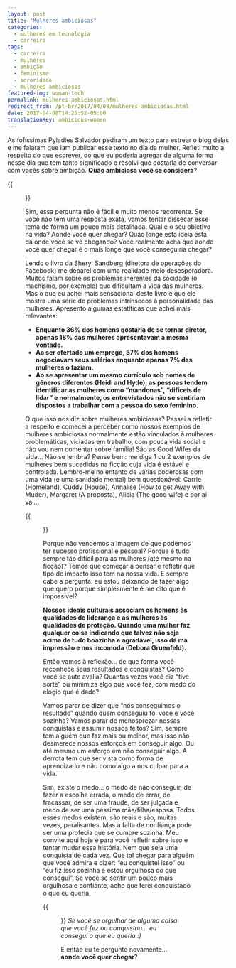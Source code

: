 ```yaml
---
layout: post
title: "Mulheres ambiciosas"
categories:
  - mulheres em tecnologia
  - carreira
tags:
  - carreira 
  - mulheres 
  - ambição
  - feminismo
  - sororidade
  - mulheres ambiciosas
featured-img: woman-tech
permalink: mulheres-ambiciosas.html
redirect_from: /pt-br/2017/04/08/mulheres-ambiciosas.html
date: 2017-04-08T14:25:52-05:00
translationKey: ambicious-women
---
```


As fofíssimas Pyladies Salvador pediram um texto para estrear o blog delas e me falaram que iam publicar esse texto no dia da mulher. 
Refleti muito a respeito do que escrever, do que eu poderia agregar de alguma forma nesse dia que tem tanto significado e resolvi que gostaria de 
conversar com vocês sobre ambição. **Quão ambiciosa você se considera**?
<!--more-->

{{<figure src="https://cdn-images-1.medium.com/max/600/1*UjX-X_DSnP4ARLbDVqIDyw.gif#center">}}

Sim, essa pergunta não é fácil e muito menos recorrente. Se você não tem uma resposta exata, vamos tentar dissecar esse tema de forma um pouco mais detalhada. Qual é o seu objetivo na vida? Aonde você quer chegar? Quão longe esta ideia está da onde você se vê chegando? Você realmente acha que aonde você quer chegar é o mais longe que você conseguiria chegar?

Lendo o livro da Sheryl Sandberg (diretora de operações do Facebook) me deparei com uma realidade meio desesperadora. Muitos falam sobre os problemas inerentes da socidade (o machismo, por exemplo) que dificultam a vida das mulheres. Mas o que eu achei mais sensacional deste livro é que ele mostra uma série de problemas intrínsecos à personalidade das mulheres. Apresento algumas estatíticas que achei mais relevantes:

* **Enquanto 36% dos homens gostaria de se tornar diretor, apenas 18% das mulheres apresentavam a mesma vontade.**
* **Ao ser ofertado um emprego, 57% dos homens negociavam seus salários enquanto apenas 7% das mulheres o faziam.**
* **Ao se apresentar um mesmo currículo sob nomes de gêneros diferentes (Heidi and Hyde), as pessoas tendem identificar as mulheres como “mandonas”, “difíceis de lidar” e normalmente, os entrevistados não se sentiriam dispostos a trabalhar com a pessoa do sexo feminino.**

O que isso nos diz sobre mulheres ambiciosas? Passei a refletir a respeito e comecei a perceber como nossos exemplos de mulheres ambiciosas normalmente estão vinculados à mulheres problemáticas, viciadas em trabalho, com pouca vida social e não vou nem comentar sobre família! São as Good Wifes da vida… Não se lembra? Pense bem: me diga 1 ou 2 exemplos de mulheres bem sucedidas na ficção cuja vida é estável e controlada. Lembro-me no entanto de várias poderosas com uma vida (e uma sanidade mental) bem questionável: Carrie (Homeland), Cuddy (House), Annalise (How to get Away with Muder), Margaret (A proposta), Alicia (The good wife) e por aí vai...

{{<figure src="https://cdn-images-1.medium.com/max/600/1*aI50TTvAujo8e9J2UDBEQQ.gif#center">}}

Porque não vendemos a imagem de que podemos ter sucesso profissional e pessoal? Porque é tudo sempre tão difícil para as mulheres (até mesmo na ficção)? Temos que começar a pensar e refletir que tipo de impacto isso tem na nossa vida. E sempre cabe a pergunta: eu estou deixando de fazer algo que quero porque simplesmente é me dito que é impossível?

**Nossos ideais culturais associam os homens às qualidades de liderança e as mulheres às qualidades de proteção. Quando uma mulher faz qualquer coisa indicando que talvez não seja acima de tudo boazinha e agradável, isso dá má impressão e nos incomoda (Debora Gruenfeld).**

Então vamos à reflexão… de que forma você reconhece seus resultados e conquistas? Como você se auto avalia? Quantas vezes você diz “tive sorte” ou minimiza algo que você fez, com medo do elogio que é dado?

Vamos parar de dizer que “nós conseguimos o resultado” quando quem conseguiu foi você e você sozinha? Vamos parar de menosprezar nossas conquistas e assumir nossos feitos? Sim, sempre tem alguém que faz mais ou melhor, mas isso não desmerece nossos esforços em conseguir algo. Ou até mesmo um esforço em não conseguir algo. A derrota tem que ser vista como forma de aprendizado e não como algo a nos culpar para a vida.

Sim, existe o medo… o medo de não conseguir, de fazer a escolha errada, o medo de errar, de fracassar, de ser uma fraude, de ser julgada e medo de ser uma péssima mãe/filha/esposa. Todos esses medos existem, são reais e são, muitas vezes, paralisantes. Mas a falta de confiança pode ser uma profecia que se cumpre sozinha. Meu convite aqui hoje é para você refletir sobre isso e tentar mudar essa história. Nem que seja uma conquista de cada vez. Que tal chegar para alguém que você admira e dizer: “eu conquistei isso” ou “eu fiz isso sozinha e estou orgulhosa do que consegui”. Se você se sentir um pouco mais orgulhosa e confiante, acho que terei conquistado o que eu queria.

{{<figure src="https://cdn-images-1.medium.com/max/800/1*UHIOet8XtvG-GZuPMdjpAw.gif#center">}}
*Se você se orgulhar de alguma coisa que você fez ou conquistou… eu consegui o que eu queria :)*

E então eu te pergunto novamente... **aonde você quer chegar**?
